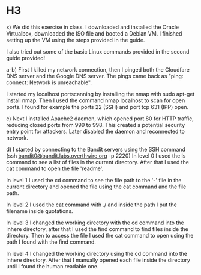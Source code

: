 # H3

x) We did this exercise in class. I downloaded and installed the Oracle Virtualbox, downloaded the ISO file and booted
a Debian VM. I finished setting up the VM using the steps provided in the guide.

I also tried out some of the basic Linux commands provided in the second guide provided!

a-b) First I killed my network connection, then I pinged both the Cloudfare DNS server and the Google DNS server. The pings came back as "ping: connect: Network is unreachable".

I started my localhost portscanning by installing the nmap with sudo apt-get install nmap. Then I used the command nmap localhost to scan for open ports. I found for example the ports 22 (SSH) and port tcp 631 (IPP) open. 

c) Next I installed Apache2 daemon, which opened port 80 for HTTP traffic, reducing closed ports from 999 to 998. This created a potential security entry point for attackers. Later disabled the daemon and reconnected to network.

d) I started by connecting to the Bandit servers using the SSH command (ssh bandit0@bandit.labs.overthwire.org -p 2220)
In level 0 I used the ls command to see a list of files in the current directory. After that I used the cat command to open the file 'readme'.

In level 1 I used the cd command to see the file path to the '-' file in the current directory and opened the file using the cat command and the file path.

In level 2 I used the cat command with ./ and inside the path I put the filename inside quotations.

In level 3 I changed the working directory with the cd command into the inhere directory, after that I used the find command to find files inside the directory.
Then to access the file I used the cat command to open using the path I found with the find command.

In level 4 I changed the working directory using the cd command into the inhere directory. After that I manually opened each file inside the directory until I found the human readable one.
